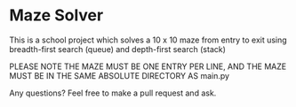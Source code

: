 # Maze Solver
This is a school project which solves a 10 x 10 maze from entry to exit using breadth-first search (queue) and depth-first search (stack)

PLEASE NOTE THE MAZE MUST BE ONE ENTRY PER LINE, AND
THE MAZE MUST BE IN THE SAME ABSOLUTE DIRECTORY AS main.py

Any questions? Feel free to make a pull request and ask.

